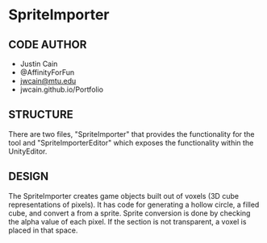 # SpriteImporter

## CODE AUTHOR
- Justin Cain 
- @AffinityForFun
- jwcain@mtu.edu
- jwcain.github.io/Portfolio
	
## STRUCTURE
There are two files, "SpriteImporter" that provides the functionality for the tool and "SpriteImporterEditor" which exposes the functionality within the UnityEditor.
	
## DESIGN
The SpriteImporter creates game objects built out of voxels (3D cube representations of pixels). It has code for generating a hollow circle, a filled cube, and convert a from a sprite. Sprite conversion is done by checking the alpha value of each pixel. If the section is not transparent, a voxel is placed in that space.
